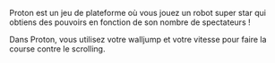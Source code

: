 Proton est un jeu de plateforme où vous jouez un robot super star qui obtiens des pouvoirs en fonction de son nombre de spectateurs !

Dans Proton, vous utilisez votre walljump et votre vitesse pour faire la course contre le scrolling.
